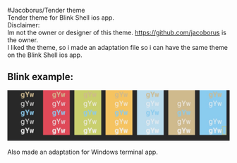 #Jacoborus/Tender theme  
Tender theme for Blink Shell ios app.  
Disclaimer:  
Im not the owner or designer of this theme. https://github.com/jacoborus is the owner.  
I liked the theme, so i made an adaptation file so i can have the same theme on the Blink Shell ios app.  
<h2>Blink example:</h2> 

![alt text](images/tender_ss.jpeg)

Also made an adaptation for Windows terminal app.
